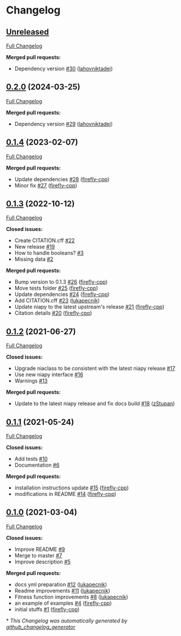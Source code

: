 # Changelog

## [Unreleased](https://github.com/firefly-cpp/NiaClass/tree/HEAD)

[Full Changelog](https://github.com/firefly-cpp/NiaClass/compare/0.2.0...HEAD)

**Merged pull requests:**

- Dependency version [\#30](https://github.com/firefly-cpp/NiaClass/pull/30) ([lahovniktadej](https://github.com/lahovniktadej))

## [0.2.0](https://github.com/firefly-cpp/NiaClass/tree/0.2.0) (2024-03-25)

[Full Changelog](https://github.com/firefly-cpp/NiaClass/compare/0.1.4...0.2.0)

**Merged pull requests:**

- Dependency version [\#29](https://github.com/firefly-cpp/NiaClass/pull/29) ([lahovniktadej](https://github.com/lahovniktadej))

## [0.1.4](https://github.com/firefly-cpp/NiaClass/tree/0.1.4) (2023-02-07)

[Full Changelog](https://github.com/firefly-cpp/NiaClass/compare/0.1.3...0.1.4)

**Merged pull requests:**

- Update dependencies [\#28](https://github.com/firefly-cpp/NiaClass/pull/28) ([firefly-cpp](https://github.com/firefly-cpp))
- Minor fix [\#27](https://github.com/firefly-cpp/NiaClass/pull/27) ([firefly-cpp](https://github.com/firefly-cpp))

## [0.1.3](https://github.com/firefly-cpp/NiaClass/tree/0.1.3) (2022-10-12)

[Full Changelog](https://github.com/firefly-cpp/NiaClass/compare/0.1.2...0.1.3)

**Closed issues:**

- Create CITATION.cff [\#22](https://github.com/firefly-cpp/NiaClass/issues/22)
- New release [\#19](https://github.com/firefly-cpp/NiaClass/issues/19)
- How to handle booleans? [\#3](https://github.com/firefly-cpp/NiaClass/issues/3)
- Missing data [\#2](https://github.com/firefly-cpp/NiaClass/issues/2)

**Merged pull requests:**

- Bump version to 0.1.3 [\#26](https://github.com/firefly-cpp/NiaClass/pull/26) ([firefly-cpp](https://github.com/firefly-cpp))
- Move tests folder [\#25](https://github.com/firefly-cpp/NiaClass/pull/25) ([firefly-cpp](https://github.com/firefly-cpp))
- Update dependencies [\#24](https://github.com/firefly-cpp/NiaClass/pull/24) ([firefly-cpp](https://github.com/firefly-cpp))
- Add CITATION.cff [\#23](https://github.com/firefly-cpp/NiaClass/pull/23) ([lukapecnik](https://github.com/lukapecnik))
- Update niapy to the latest upstream's release [\#21](https://github.com/firefly-cpp/NiaClass/pull/21) ([firefly-cpp](https://github.com/firefly-cpp))
- Citation details [\#20](https://github.com/firefly-cpp/NiaClass/pull/20) ([firefly-cpp](https://github.com/firefly-cpp))

## [0.1.2](https://github.com/firefly-cpp/NiaClass/tree/0.1.2) (2021-06-27)

[Full Changelog](https://github.com/firefly-cpp/NiaClass/compare/0.1.1...0.1.2)

**Closed issues:**

- Upgrade niaclass to be consistent with the latest niapy release [\#17](https://github.com/firefly-cpp/NiaClass/issues/17)
- Use new niapy interface [\#16](https://github.com/firefly-cpp/NiaClass/issues/16)
- Warnings [\#13](https://github.com/firefly-cpp/NiaClass/issues/13)

**Merged pull requests:**

- Update to the latest niapy release and fix docs build [\#18](https://github.com/firefly-cpp/NiaClass/pull/18) ([zStupan](https://github.com/zStupan))

## [0.1.1](https://github.com/firefly-cpp/NiaClass/tree/0.1.1) (2021-05-24)

[Full Changelog](https://github.com/firefly-cpp/NiaClass/compare/0.1.0...0.1.1)

**Closed issues:**

- Add tests [\#10](https://github.com/firefly-cpp/NiaClass/issues/10)
- Documentation [\#6](https://github.com/firefly-cpp/NiaClass/issues/6)

**Merged pull requests:**

- installation instructions update [\#15](https://github.com/firefly-cpp/NiaClass/pull/15) ([firefly-cpp](https://github.com/firefly-cpp))
- modifications in README [\#14](https://github.com/firefly-cpp/NiaClass/pull/14) ([firefly-cpp](https://github.com/firefly-cpp))

## [0.1.0](https://github.com/firefly-cpp/NiaClass/tree/0.1.0) (2021-03-04)

[Full Changelog](https://github.com/firefly-cpp/NiaClass/compare/80cd5dedf11af5aeb595c84e4d9e2f65323bb75a...0.1.0)

**Closed issues:**

- Improve README [\#9](https://github.com/firefly-cpp/NiaClass/issues/9)
- Merge to master [\#7](https://github.com/firefly-cpp/NiaClass/issues/7)
- Improve description [\#5](https://github.com/firefly-cpp/NiaClass/issues/5)

**Merged pull requests:**

- docs yml preparation [\#12](https://github.com/firefly-cpp/NiaClass/pull/12) ([lukapecnik](https://github.com/lukapecnik))
- Readme improvements [\#11](https://github.com/firefly-cpp/NiaClass/pull/11) ([lukapecnik](https://github.com/lukapecnik))
- Fitness function improvements [\#8](https://github.com/firefly-cpp/NiaClass/pull/8) ([lukapecnik](https://github.com/lukapecnik))
- an example of examples [\#4](https://github.com/firefly-cpp/NiaClass/pull/4) ([firefly-cpp](https://github.com/firefly-cpp))
- initial stuffs [\#1](https://github.com/firefly-cpp/NiaClass/pull/1) ([firefly-cpp](https://github.com/firefly-cpp))



\* *This Changelog was automatically generated by [github_changelog_generator](https://github.com/github-changelog-generator/github-changelog-generator)*

